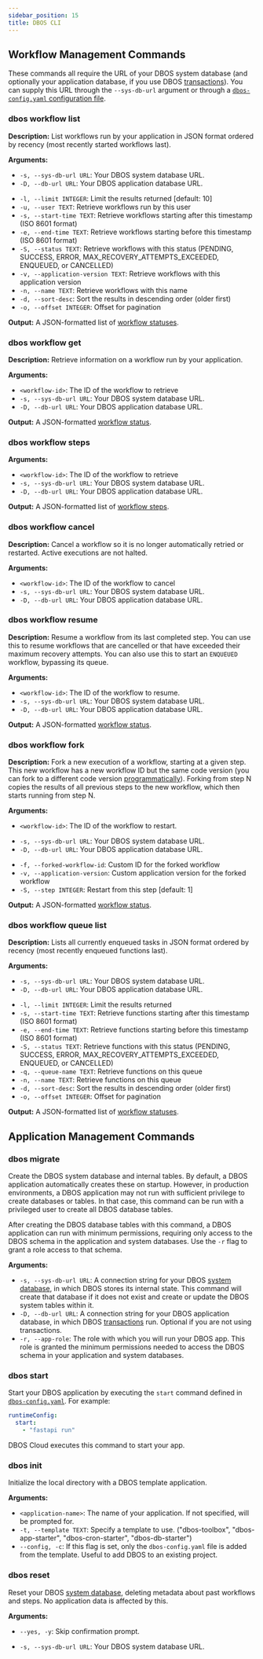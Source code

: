 ```yaml
---
sidebar_position: 15
title: DBOS CLI
---
```


## Workflow Management Commands

These commands all require the URL of your DBOS system database (and optionally your application database, if you use DBOS [transactions](../tutorials/transaction-tutorial.md)).
You can supply this URL through the `--sys-db-url` argument or through a [`dbos-config.yaml` configuration file](./configuration.md#dbos-configuration-file).

### dbos workflow list

**Description:**
List workflows run by your application in JSON format ordered by recency (most recently started workflows last).

**Arguments:**
- `-s, --sys-db-url URL`: Your DBOS system database URL.
- `-D, --db-url URL`: Your DBOS application database URL.
* `-l, --limit INTEGER`: Limit the results returned  [default: 10]
* `-u, --user TEXT`: Retrieve workflows run by this user
* `-s, --start-time TEXT`: Retrieve workflows starting after this timestamp (ISO 8601 format)
* `-e, --end-time TEXT`: Retrieve workflows starting before this timestamp (ISO 8601 format)
* `-S, --status TEXT`: Retrieve workflows with this status (PENDING, SUCCESS, ERROR, MAX_RECOVERY_ATTEMPTS_EXCEEDED, ENQUEUED, or CANCELLED)
* `-v, --application-version TEXT`: Retrieve workflows with this application version
* `-n, --name TEXT`: Retrieve workflows with this name
* `-d, --sort-desc`: Sort the results in descending order (older first)
* `-o, --offset INTEGER`: Offset for pagination

**Output:**
A JSON-formatted list of [workflow statuses](./contexts#workflow-status).

### dbos workflow get

**Description:**
Retrieve information on a workflow run by your application.

**Arguments:**
- `<workflow-id>`: The ID of the workflow to retrieve
- `-s, --sys-db-url URL`: Your DBOS system database URL.
- `-D, --db-url URL`: Your DBOS application database URL.

**Output:**
A JSON-formatted [workflow status](./contexts#workflow-status).

### dbos workflow steps

**Arguments:**
- `<workflow-id>`: The ID of the workflow to retrieve
- `-s, --sys-db-url URL`: Your DBOS system database URL.
- `-D, --db-url URL`: Your DBOS application database URL.

**Output:**
A JSON-formatted list of [workflow steps](./contexts#list_workflow_steps).

### dbos workflow cancel

**Description:**
 Cancel a workflow so it is no longer automatically retried or restarted. Active executions are not halted.

**Arguments:**
- `<workflow-id>`: The ID of the workflow to cancel
- `-s, --sys-db-url URL`: Your DBOS system database URL.
- `-D, --db-url URL`: Your DBOS application database URL.

### dbos workflow resume

**Description:**
Resume a workflow from its last completed step.
You can use this to resume workflows that are cancelled or that have exceeded their maximum recovery attempts.
You can also use this to start an `ENQUEUED` workflow, bypassing its queue.

**Arguments:**
- `<workflow-id>`: The ID of the workflow to resume.
- `-s, --sys-db-url URL`: Your DBOS system database URL.
- `-D, --db-url URL`: Your DBOS application database URL.

**Output:**
A JSON-formatted [workflow status](./contexts#workflow-status).

### dbos workflow fork

**Description:**
Fork a new execution of a workflow, starting at a given step.
This new workflow has a new workflow ID but the same code version (you can fork to a different code version [programmatically](./client.md#fork_workflow)).
Forking from step N copies the results of all previous steps to the new workflow, which then starts running from step N.

**Arguments:**
* `<workflow-id>`: The ID of the workflow to restart.
- `-s, --sys-db-url URL`: Your DBOS system database URL.
- `-D, --db-url URL`: Your DBOS application database URL.
* `-f, --forked-workflow-id`: Custom ID for the forked workflow
* `-v, --application-version`: Custom application version for the forked workflow
* `-S, --step INTEGER`: Restart from this step [default: 1]

**Output:**
A JSON-formatted [workflow status](./contexts#workflow-status).

### dbos workflow queue list

**Description:**
Lists all currently enqueued tasks in JSON format ordered by recency (most recently enqueued functions last).

**Arguments:**
- `-s, --sys-db-url URL`: Your DBOS system database URL.
- `-D, --db-url URL`: Your DBOS application database URL.
* `-l, --limit INTEGER`: Limit the results returned
* `-s, --start-time TEXT`: Retrieve functions starting after this timestamp (ISO 8601 format)
* `-e, --end-time TEXT`: Retrieve functions starting before this timestamp (ISO 8601 format)
* `-S, --status TEXT`: Retrieve functions with this status (PENDING, SUCCESS, ERROR, MAX_RECOVERY_ATTEMPTS_EXCEEDED, ENQUEUED, or CANCELLED)
* `-q, --queue-name TEXT`: Retrieve functions on this queue
* `-n, --name TEXT`: Retrieve functions on this queue
* `-d, --sort-desc`: Sort the results in descending order (older first)
* `-o, --offset INTEGER`: Offset for pagination

**Output:**
A JSON-formatted list of [workflow statuses](./contexts#workflow-status).

## Application Management Commands

### dbos migrate

Create the DBOS system database and internal tables.
By default, a DBOS application automatically creates these on startup.
However, in production environments, a DBOS application may not run with sufficient privilege to create databases or tables.
In that case, this command can be run with a privileged user to create all DBOS database tables.

After creating the DBOS database tables with this command, a DBOS application can run with minimum permissions, requiring only access to the DBOS schema in the application and system databases.
Use the `-r` flag to grant a role access to that schema.

**Arguments:**

- `-s, --sys-db-url URL`: A connection string for your DBOS [system database](../../explanations/system-tables.md), in which DBOS stores its internal state. This command will create that database if it does not exist and create or update the DBOS system tables within it.
- `-D, --db-url URL`: A connection string for your DBOS application database, in which DBOS [transactions](../tutorials/transaction-tutorial.md) run. Optional if you are not using transactions.
- `-r, --app-role`: The role with which you will run your DBOS app. This role is granted the minimum permissions needed to access the DBOS schema in your application and system databases.

### dbos start

Start your DBOS application by executing the `start` command defined in [`dbos-config.yaml`](./configuration.md#runtime-section).
For example:

```yaml
runtimeConfig:
  start:
    - "fastapi run"
```

DBOS Cloud executes this command to start your app.

### dbos init

Initialize the local directory with a DBOS template application.

**Arguments:**
- `<application-name>`: The name of your application. If not specified, will be prompted for.
- `-t, --template TEXT`: Specify a template to use. ("dbos-toolbox", "dbos-app-starter", "dbos-cron-starter", "dbos-db-starter")
- `--config, -c`: If this flag is set, only the `dbos-config.yaml` file is added from the template. Useful to add DBOS to an existing project.

### dbos reset

Reset your DBOS [system database](../../explanations/system-tables.md), deleting metadata about past workflows and steps.
No application data is affected by this.

**Arguments:**
* `--yes, -y`: Skip confirmation prompt.
- `-s, --sys-db-url URL`: Your DBOS system database URL.
